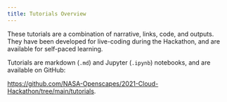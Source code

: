 ```yaml
---
title: Tutorials Overview
---
```


These tutorials are a combination of narrative, links, code, and outputs. They have been developed for live-coding during the Hackathon, and are available for self-paced learning. 

Tutorials are markdown (`.md`) and Jupyter (`.ipynb`) notebooks, and are available on GitHub:

<https://github.com/NASA-Openscapes/2021-Cloud-Hackathon/tree/main/tutorials>. 
